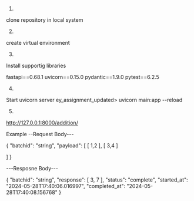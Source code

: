 1. 
clone repository in local system

2. 
create virtual environment

3. 
Install supportig libraries

fastapi==0.68.1
uvicorn==0.15.0
pydantic==1.9.0
pytest==6.2.5

4.
Start uvicorn server
     ey_assignment_updated> uvicorn main:app --reload

5. 
http://127.0.0.1:8000/addition/


Example
--Request Body---

{
  "batchid": "string",
  "payload": [
    [
      1,2
    ],
    [
      3,4
    ]

  ]
}

---Resposne Body---

{
  "batchid": "string",
  "response": [
    3,
    7
  ],
  "status": "complete",
  "started_at": "2024-05-28T17:40:06.016997",
  "completed_at": "2024-05-28T17:40:08.156768"
} 



